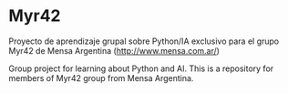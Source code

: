# Myr42
Proyecto de aprendizaje grupal sobre Python/IA exclusivo para el grupo Myr42 de Mensa Argentina (http://www.mensa.com.ar/)

Group project for learning about Python and AI. This is a repository for members of Myr42 group from Mensa Argentina.
